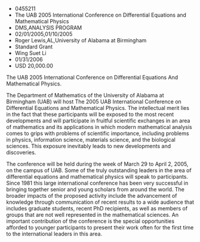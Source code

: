 
* 0455211
* The UAB 2005 International Conference on Differential Equations and Mathematical Physics
* DMS,ANALYSIS PROGRAM
* 02/01/2005,01/10/2005
* Roger Lewis,AL,University of Alabama at Birmingham
* Standard Grant
* Wing Suet Li
* 01/31/2006
* USD 20,000.00

The UAB 2005 International Conference on Differential Equations And
Mathematical Physics.

The Department of Mathematics of the University of Alabama at Birmingham (UAB)
will host The 2005 UAB International Conference on Differential Equations and
Mathematical Physics. The intellectual merit lies in the fact that these
participants will be exposed to the most recent developments and will
participate in fruitful scientific exchanges in an area of mathematics and its
applications in which modern mathematical analysis comes to grips with problems
of scientific importance, including problems in physics, information science,
materials science, and the biological sciences. This exposure inevitably leads
to new developments and discoveries.

The conference will be held during the week of March 29 to April 2, 2005, on the
campus of UAB. Some of the truly outstanding leaders in the area of differential
equations and mathematical physics will speak to participants. Since 1981 this
large international conference has been very successful in bringing together
senior and young scholars from around the world. The broader impacts of the
proposed activity include the advancement of knowledge through communication of
recent results to a wide audience that includes graduate students, recent PhD
recipients, as well as members of groups that are not well represented in the
mathematical sciences. An important contribution of the conference is the
special opportunities afforded to younger participants to present their work
often for the first time to the international leaders in this area.





